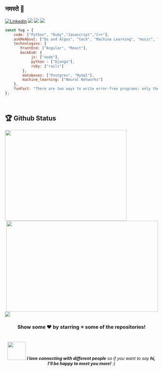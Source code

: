 ## नमस्ते 🙏
[![Linkedin](https://img.shields.io/badge/-LinkedIn-222222?style=flat-square&logo=Linkedin&logoColor=white&link=https://www.linkedin.com/in/01naveenv/)](https://www.linkedin.com/in/yug-gurnani-2595121aa/)
[![](https://img.shields.io/badge/GeeksforGeeks-yuggurnani-darkgreen)](https://auth.geeksforgeeks.org/user/yuggurnani091/practice/)
[![](https://img.shields.io/badge/Hackerrank-yuggurnani-white)](https://www.hackerrank.com/yug_gurnani091/)
[![](https://img.shields.io/badge/Gmail-yug.gurnani091@gmail.com-red)](https://mail.google.com/mail/u/0/?tab=km#inbox)

```javascript
const Yug = {
    code: ["Python", "Ruby","Javascript","C++"],
    askMeAbout: ["Ds and Algos", "tech", "Machine Learning", "music", "Rails", "Fitness"],
    technologies: {
       FrontEnd: ["Angular", "React"],
       backEnd: {
            js: ["node"],
            python : ["Django"],
            ruby: ["rails"]
        },
        databases: ["Postgres", "MySql"],
        machine_learning: ["Neural Networks"]
    },
    funFact: "There are two ways to write error-free programs; only the third one works"
};
```
<br >

## 🏆 Github Status

<p align="left">
<img height="300px" width="400px" src="https://github-readme-stats.vercel.app/api/top-langs/?username=Yug-gurnani&theme=synthwave">
<img align="right" height="300px" width="500px" src="https://github-readme-streak-stats.herokuapp.com/?user=Yug-gurnani&theme=synthwave">
</p>
<img src="https://activity-graph.herokuapp.com/graph?username=Yug-gurnani&bg_color=2B213A&color=E5289E&line=DA5B0B&point=E1E8EB">
<div align="center">

### Show some ❤️ by starring ⭐ some of the repositories!



<br />
<img src="https://media.giphy.com/media/LnQjpWaON8nhr21vNW/giphy.gif" width="60"> <em><b>I love connecting with different people</b> so if you want to say <b>hi, I'll be happy to meet you more!</b> :)</em>
